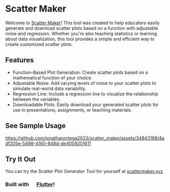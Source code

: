 # Scatter Maker
Welcome to [Scatter Maker](https://www.scattermaker.xyz)! This tool was created to help educators easily generate and download scatter plots based on a function with adjustable noise and regression. Whether you're also teaching statistics or learning about data visualization, this tool provides a simple and efficient way to create customized scatter plots.

## Features
- Function-Based Plot Generation: Create scatter plots based on a mathematical function of your choice.
- Adjustable Noise: Add varying levels of noise to your scatter plots to simulate real-world data variability.
- Regression Line: Include a regression line to visualize the relationship between the variables.
- Downloadable Plots: Easily download your generated scatter plots for use in presentations, assignments, or teaching materials.

## See Sample Usage
https://github.com/jonathanortega2023/scatter_maker/assets/34843188/4adf205e-5498-4160-848d-de4059201611



## Try It Out
You can try the Scatter Plot Generator Tool for yourself at [scattermaker.xyz](https://www.scattermaker.xyz)

### Built with <img src="https://github.com/jonathanortega2023/scatter_maker/assets/34843188/1cf6df6f-281c-40d0-bf5d-62ca107fb0a9" height="16"> [Flutter](https://flutter.dev/)!
